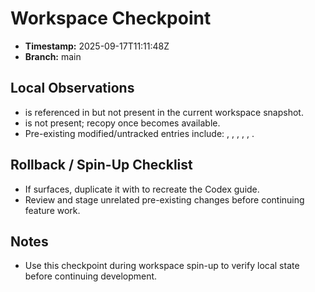 # Workspace Checkpoint

- **Timestamp:** 2025-09-17T11:11:48Z
- **Branch:** main

## Local Observations
-  is referenced in  but not present in the current workspace snapshot.
-  is not present; recopy once  becomes available.
- Pre-existing modified/untracked entries include: , , , , , .

## Rollback / Spin-Up Checklist
- If  surfaces, duplicate it with  to recreate the Codex guide.
- Review and stage unrelated pre-existing changes before continuing feature work.

## Notes
- Use this checkpoint during workspace spin-up to verify local state before continuing development.
